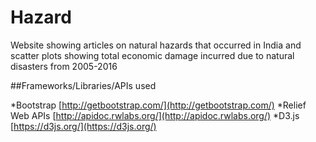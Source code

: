 # Hazard
Website showing articles on natural hazards that occurred in India and scatter plots showing total economic damage incurred due to natural disasters from 2005-2016

##Frameworks/Libraries/APIs used

*Bootstrap [http://getbootstrap.com/](http://getbootstrap.com/)
*Relief Web APIs [http://apidoc.rwlabs.org/](http://apidoc.rwlabs.org/)
*D3.js [https://d3js.org/](https://d3js.org/)

